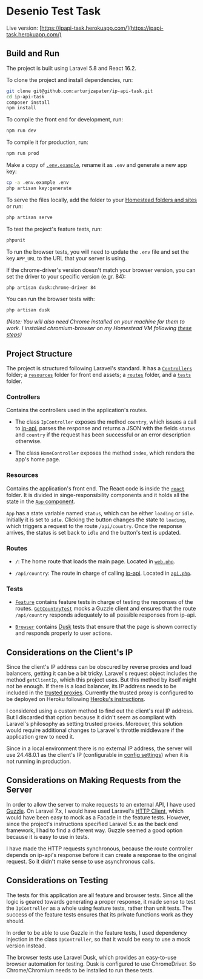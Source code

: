 # Desenio Test Task

Live version: [https://ipapi-task.herokuapp.com/](https://ipapi-task.herokuapp.com/)

## Build and Run

The project is built using Laravel 5.8 and React 16.2.

To clone the project and install dependencies, run:

```bash
git clone git@github.com:arturjzapater/ip-api-task.git
cd ip-api-task
composer install
npm install
```

To compile the front end for development, run:

```bash
npm run dev
```

To compile it for production, run:

```bash
npm run prod
```

Make a copy of [`.env.example`](.env.example), rename it as `.env` and generate a new app key:

```bash
cp -a .env.example .env
php artisan key:generate
```

To serve the files locally, add the folder to your [Homestead folders and sites](https://laravel.com/docs/7.x/homestead#configuring-homestead) or run:

```bash
php artisan serve
```

To test the project's feature tests, run:
```bash
phpunit
```

To run the browser tests, you will need to update the `.env` file and set the key `APP_URL` to the URL that your server is using. 

If the chrome-driver's version doesn't match your browser version, you can set the driver to your specific version (e.gr. 84):

```bash
php artisan dusk:chrome-driver 84
```

You can run the browser tests with:

```bash
php artisan dusk
```

_(Note: You will also need Chrome installed on your machine for them to work. I installed chromium-browser on my Homestead VM following [these steps](https://laracasts.com/discuss/channels/forge/can-i-run-laravel-dusk-on-my-forge-server#reply=327364))_

## Project Structure

The project is structured following Laravel's standard. It has a [`Controllers`](app/Http/Controllers) folder; a [`resources`](resources/) folder for front end assets; a [`routes`](routes/) folder, and a [`tests`](tests/) folder.

### Controllers

Contains the controllers used in the application's routes.

- The class `IpController` exposes the method `country`, which issues a call to [ip-api](https://ip-api.com/), parses the response and returns a JSON with the fields `status` and `country` if the request has been successful or an error description otherwise.

- The class `HomeController` exposes the method `index`, which renders the app's home page.

### Resources

Contains the application's front end. The React code is inside the [`react`](resources/js/react/) folder. It is divided in singe-responsibility components and it holds all the state in the [`App` component](resources/js/react/components/App.js).

`App` has a state variable named `status`, which can be either `loading` or `idle`. Initially it is set to `idle`. Clicking the button changes the state to `loading`, which triggers a request to the route `/api/country`. Once the response arrives, the status is set back to `idle` and the button's text is updated.

### Routes

- `/`: The home route that loads the main page. Located in [`web.php`](routes/web.php).

- `/api/country`: The route in charge of calling [ip-api](https://ip-api.com). Located in [`api.php`](routes/api.php).

### Tests

- [`Feature`](tests/Feature) contains feature tests in charge of testing the responses of the routes. [`GetCountryTest`](tests/Feature/GetCountryTest.php) mocks a Guzzle client and ensures that the route `/api/country` responds adequately to all possible responses from ip-api.

- [`Browser`](tests/Browser) contains [Dusk](https://laravel.com/docs/7.x/dusk) tests that ensure that the page is shown correctly and responds properly to user actions.

## Considerations on the Client's IP

Since the client's IP address can be obscured by reverse proxies and load balancers, getting it can be a bit tricky. Laravel's request object includes the method `getClientIp`, which this project uses. But this method by itself might not be enough. If there is a load balancer, its IP address needs to be included in the [trusted proxies](app/Http/Middleware/TrustProxies.php). Currently the trusted proxy is configured to be deployed on Heroku following [Heroku's instructions](https://devcenter.heroku.com/articles/getting-started-with-laravel#trusting-the-load-balancer).

I considered using a custom method to find out the client's real IP address. But I discarded that option because it didn't seem as compliant with Laravel's philosophy as setting trusted proxies. Moreover, this solution would require additional changes to Laravel's throttle middleware if the application grew to need it.

Since in a local environment there is no external IP address, the server will use 24.48.0.1 as the client's IP (configurable in [config settings](config/dev.php)) when it is not running in production.

## Considerations on Making Requests from the Server

In order to allow the server to make requests to an external API, I have used [Guzzle](https://guzzle.readthedocs.io/en/latest/index.html). On Laravel 7.x, I would have used Laravel's [HTTP Client](https://laravel.com/docs/7.x/http-client), which would have been easy to mock as a Facade in the feature tests. However, since the project's instructions specified Laravel 5.x as the back end framework, I had to find a different way. Guzzle seemed a good option because it is easy to use in tests.

I have made the HTTP requests synchronous, because the route controller depends on ip-api's response before it can create a response to the original request. So it didn't make sense to use asynchronous calls.

## Considerations on Testing

The tests for this application are all feature and browser tests. Since all the logic is geared towards generating a proper response, it made sense to test the `IpController` as a whole using feature tests, rather than unit tests. The success of the feature tests ensures that its private functions work as they should.

In order to be able to use Guzzle in the feature tests, I used dependency injection in the class `IpController`, so that it would be easy to use a mock version instead.

The browser tests use Laravel Dusk, which provides an easy-to-use browser automation for testing. Dusk is configured to use ChromeDriver. So Chrome/Chromium needs to be installed to run these tests.
